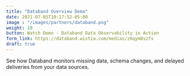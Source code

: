 ```yaml
---
title: "Databand Overview Demo"
date: 2021-07-05T10:17:52-05:00
image : "/images/partners/databand.png"
weight: 10
button: Watch Demo - Databand Data Observability in Action
form_link: https://databand.wistia.com/medias/z6qym8szfs
draft: true
---
```


See how Databand monitors missing data, schema changes, and delayed deliveries from your data sources.